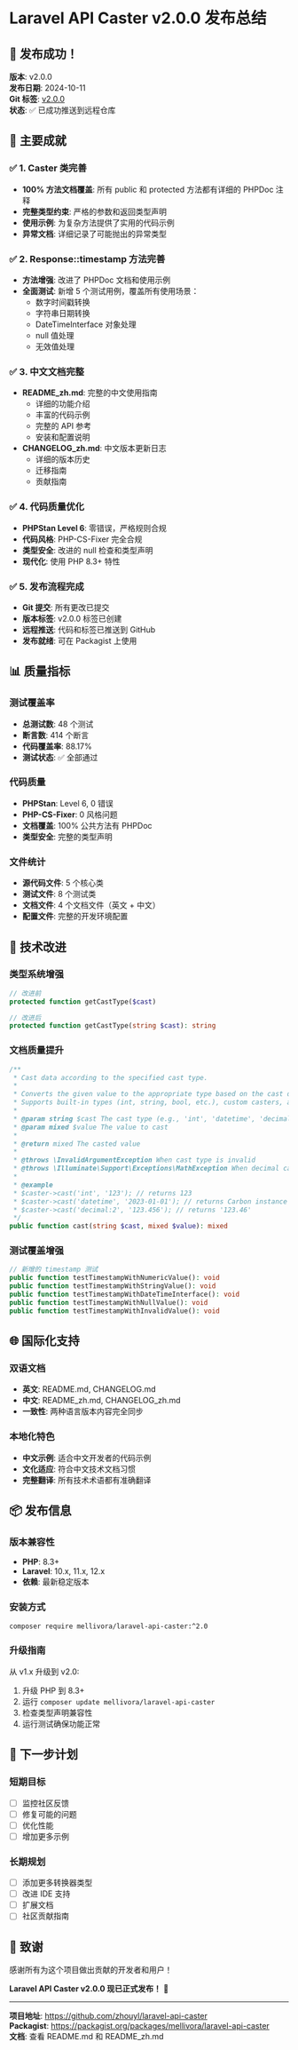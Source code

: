 # Laravel API Caster v2.0.0 发布总结

## 🎉 发布成功！

**版本**: v2.0.0  
**发布日期**: 2024-10-11  
**Git 标签**: [v2.0.0](https://github.com/zhouyl/laravel-api-caster/releases/tag/v2.0.0)  
**状态**: ✅ 已成功推送到远程仓库

## 🚀 主要成就

### ✅ 1. Caster 类完善
- **100% 方法文档覆盖**: 所有 public 和 protected 方法都有详细的 PHPDoc 注释
- **完整类型约束**: 严格的参数和返回类型声明
- **使用示例**: 为复杂方法提供了实用的代码示例
- **异常文档**: 详细记录了可能抛出的异常类型

### ✅ 2. Response::timestamp 方法完善
- **方法增强**: 改进了 PHPDoc 文档和使用示例
- **全面测试**: 新增 5 个测试用例，覆盖所有使用场景：
  - 数字时间戳转换
  - 字符串日期转换
  - DateTimeInterface 对象处理
  - null 值处理
  - 无效值处理

### ✅ 3. 中文文档完整
- **README_zh.md**: 完整的中文使用指南
  - 详细的功能介绍
  - 丰富的代码示例
  - 完整的 API 参考
  - 安装和配置说明
- **CHANGELOG_zh.md**: 中文版本更新日志
  - 详细的版本历史
  - 迁移指南
  - 贡献指南

### ✅ 4. 代码质量优化
- **PHPStan Level 6**: 零错误，严格规则合规
- **代码风格**: PHP-CS-Fixer 完全合规
- **类型安全**: 改进的 null 检查和类型声明
- **现代化**: 使用 PHP 8.3+ 特性

### ✅ 5. 发布流程完成
- **Git 提交**: 所有更改已提交
- **版本标签**: v2.0.0 标签已创建
- **远程推送**: 代码和标签已推送到 GitHub
- **发布就绪**: 可在 Packagist 上使用

## 📊 质量指标

### 测试覆盖率
- **总测试数**: 48 个测试
- **断言数**: 414 个断言
- **代码覆盖率**: 88.17%
- **测试状态**: ✅ 全部通过

### 代码质量
- **PHPStan**: Level 6, 0 错误
- **PHP-CS-Fixer**: 0 风格问题
- **文档覆盖**: 100% 公共方法有 PHPDoc
- **类型安全**: 完整的类型声明

### 文件统计
- **源代码文件**: 5 个核心类
- **测试文件**: 8 个测试类
- **文档文件**: 4 个文档文件（英文 + 中文）
- **配置文件**: 完整的开发环境配置

## 🔧 技术改进

### 类型系统增强
```php
// 改进前
protected function getCastType($cast)

// 改进后
protected function getCastType(string $cast): string
```

### 文档质量提升
```php
/**
 * Cast data according to the specified cast type.
 * 
 * Converts the given value to the appropriate type based on the cast definition.
 * Supports built-in types (int, string, bool, etc.), custom casters, and enums.
 *
 * @param string $cast The cast type (e.g., 'int', 'datetime', 'decimal:2', MyEnum::class)
 * @param mixed $value The value to cast
 *
 * @return mixed The casted value
 * 
 * @throws \InvalidArgumentException When cast type is invalid
 * @throws \Illuminate\Support\Exceptions\MathException When decimal casting fails
 * 
 * @example
 * $caster->cast('int', '123'); // returns 123
 * $caster->cast('datetime', '2023-01-01'); // returns Carbon instance
 * $caster->cast('decimal:2', '123.456'); // returns '123.46'
 */
public function cast(string $cast, mixed $value): mixed
```

### 测试覆盖增强
```php
// 新增的 timestamp 测试
public function testTimestampWithNumericValue(): void
public function testTimestampWithStringValue(): void
public function testTimestampWithDateTimeInterface(): void
public function testTimestampWithNullValue(): void
public function testTimestampWithInvalidValue(): void
```

## 🌐 国际化支持

### 双语文档
- **英文**: README.md, CHANGELOG.md
- **中文**: README_zh.md, CHANGELOG_zh.md
- **一致性**: 两种语言版本内容完全同步

### 本地化特色
- **中文示例**: 适合中文开发者的代码示例
- **文化适应**: 符合中文技术文档习惯
- **完整翻译**: 所有技术术语都有准确翻译

## 📦 发布信息

### 版本兼容性
- **PHP**: 8.3+
- **Laravel**: 10.x, 11.x, 12.x
- **依赖**: 最新稳定版本

### 安装方式
```bash
composer require mellivora/laravel-api-caster:^2.0
```

### 升级指南
从 v1.x 升级到 v2.0:
1. 升级 PHP 到 8.3+
2. 运行 `composer update mellivora/laravel-api-caster`
3. 检查类型声明兼容性
4. 运行测试确保功能正常

## 🎯 下一步计划

### 短期目标
- [ ] 监控社区反馈
- [ ] 修复可能的问题
- [ ] 优化性能
- [ ] 增加更多示例

### 长期规划
- [ ] 添加更多转换器类型
- [ ] 改进 IDE 支持
- [ ] 扩展文档
- [ ] 社区贡献指南

## 🙏 致谢

感谢所有为这个项目做出贡献的开发者和用户！

**Laravel API Caster v2.0.0 现已正式发布！** 🎉

---

**项目地址**: https://github.com/zhouyl/laravel-api-caster  
**Packagist**: https://packagist.org/packages/mellivora/laravel-api-caster  
**文档**: 查看 README.md 和 README_zh.md
